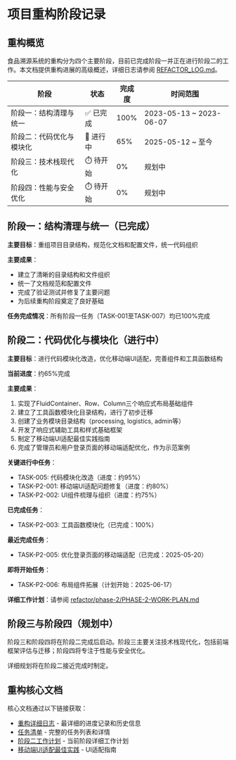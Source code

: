 # 项目重构阶段记录

<!-- updated for: 更新为高级概述文档，引用REFACTOR_LOG.md获取详细信息 -->

## 重构概览

食品溯源系统的重构分为四个主要阶段，目前已完成阶段一并正在进行阶段二的工作。本文档提供重构进展的高级概述，详细日志请参阅 [REFACTOR_LOG.md](refactor/REFACTOR_LOG.md)。

| 阶段 | 状态 | 完成度 | 时间范围 |
|------|------|--------|----------|
| 阶段一：结构清理与统一 | ✅ 已完成 | 100% | 2023-05-13 ~ 2023-06-07 |
| 阶段二：代码优化与模块化 | 🔄 进行中 | 65% | 2025-05-12 ~ 至今 |
| 阶段三：技术栈现代化 | ⏱️ 待开始 | 0% | 规划中 |
| 阶段四：性能与安全优化 | ⏱️ 待开始 | 0% | 规划中 |

## 阶段一：结构清理与统一（已完成）

**主要目标**：重组项目目录结构，规范化文档和配置文件，统一代码组织

**主要成果**：
- 建立了清晰的目录结构和文件组织
- 统一了文档规范和配置文件
- 完成了验证测试并修复了主要问题
- 为后续重构阶段奠定了良好基础

**任务完成情况**：所有阶段一任务（TASK-001至TASK-007）均已100%完成

## 阶段二：代码优化与模块化（进行中）

**主要目标**：进行代码模块化改造，优化移动端UI适配，完善组件和工具函数结构

**当前进度**：约65%完成

**主要成果**：
1. 实现了FluidContainer、Row、Column三个响应式布局基础组件
2. 建立了工具函数模块化目录结构，进行了初步迁移
3. 创建了业务模块目录结构（processing, logistics, admin等）
4. 开发了响应式辅助工具和样式基础框架
5. 制定了移动端UI适配最佳实践指南
6. 完成了管理员和用户登录页面的移动端适配优化，作为示范案例

**关键进行中任务**：
- TASK-005: 代码模块化改造（进度：约95%）
- TASK-P2-001: 移动端UI适配问题修复（进度：约80%）
- TASK-P2-002: UI组件梳理与组织（进度：约75%）

**已完成任务**：
- TASK-P2-003: 工具函数模块化（已完成：100%）

**最近完成任务**：
- TASK-P2-005: 优化登录页面的移动端适配（已完成：2025-05-20）

**即将开始任务**：
- TASK-P2-006: 布局组件拓展（计划开始：2025-06-17）

**详细工作计划**：请参阅 [refactor/phase-2/PHASE-2-WORK-PLAN.md](refactor/phase-2/PHASE-2-WORK-PLAN.md)

## 阶段三与阶段四（规划中）

阶段三和阶段四将在阶段二完成后启动。阶段三主要关注技术栈现代化，包括前端框架评估与迁移；阶段四将专注于性能与安全优化。

详细规划将在阶段二接近完成时制定。

## 重构核心文档

核心文档通过以下链接获取：

- [重构详细日志](refactor/REFACTOR_LOG.md) - 最详细的进度记录和历史信息
- [任务清单](TASKS.md) - 完整的任务列表和详情
- [阶段二工作计划](refactor/phase-2/PHASE-2-WORK-PLAN.md) - 当前阶段详细工作计划
- [移动端UI适配最佳实践](refactor/docs/mobile-ui-best-practices.md) - UI适配指南
